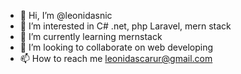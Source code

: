 - 👋 Hi, I’m @leonidasnic
- 👀 I’m interested in C# .net, php Laravel, mern stack
- 🌱 I’m currently learning mernstack
- 💞️ I’m looking to collaborate on web developing
- 📫 How to reach me leonidascarur@gmail.com

<!---
leonidasnic/leonidasnic is a ✨ special ✨ repository because its `README.md` (this file) appears on your GitHub profile.
You can click the Preview link to take a look at your changes.
--->
